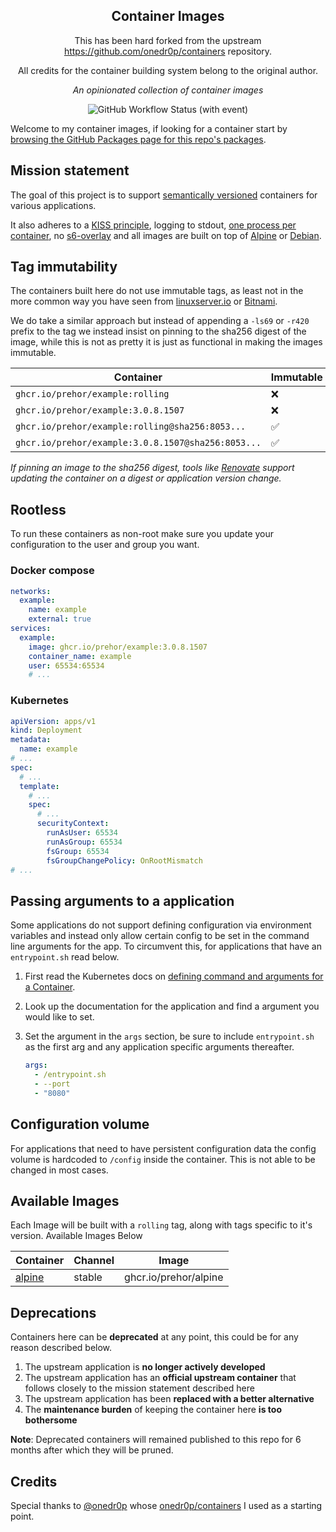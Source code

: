 <!---
NOTE: AUTO-GENERATED FILE
to edit this file, instead edit its template at: ./github/scripts/templates/README.md.j2
-->
<div align="center">


## Container Images

This has been hard forked from the upstream https://github.com/onedr0p/containers repository.

All credits for the container building system belong to the original author.

_An opinionated collection of container images_

</div>

<div align="center">

![GitHub Workflow Status (with event)](https://img.shields.io/github/actions/workflow/status/prehor/container-images/release-scheduled.yaml?style=for-the-badge&label=Scheduled%20Release)

</div>

Welcome to my container images, if looking for a container start by [browsing the GitHub Packages page for this repo's packages](https://github.com/prehor?tab=packages&repo_name=containers).

## Mission statement

The goal of this project is to support [semantically versioned](https://semver.org/) containers for various applications.

It also adheres to a [KISS principle](https://en.wikipedia.org/wiki/KISS_principle), logging to stdout, [one process per container](https://testdriven.io/tips/59de3279-4a2d-4556-9cd0-b444249ed31e/), no [s6-overlay](https://github.com/just-containers/s6-overlay) and all images are built on top of [Alpine](https://hub.docker.com/_/alpine) or [Debian](https://hub.docker.com/_/debian).

## Tag immutability

The containers built here do not use immutable tags, as least not in the more common way you have seen from [linuxserver.io](https://fleet.linuxserver.io/) or [Bitnami](https://bitnami.com/stacks/containers).

We do take a similar approach but instead of appending a `-ls69` or `-r420` prefix to the tag we instead insist on pinning to the sha256 digest of the image, while this is not as pretty it is just as functional in making the images immutable.

| Container                                          | Immutable |
|----------------------------------------------------|-----------|
| `ghcr.io/prehor/example:rolling`                   | ❌        |
| `ghcr.io/prehor/example:3.0.8.1507`                | ❌        |
| `ghcr.io/prehor/example:rolling@sha256:8053...`    | ✅        |
| `ghcr.io/prehor/example:3.0.8.1507@sha256:8053...` | ✅        |

_If pinning an image to the sha256 digest, tools like [Renovate](https://github.com/renovatebot/renovate) support updating the container on a digest or application version change._

## Rootless

To run these containers as non-root make sure you update your configuration to the user and group you want.

### Docker compose

```yaml
networks:
  example:
    name: example
    external: true
services:
  example:
    image: ghcr.io/prehor/example:3.0.8.1507
    container_name: example
    user: 65534:65534
    # ...
```

### Kubernetes

```yaml
apiVersion: apps/v1
kind: Deployment
metadata:
  name: example
# ...
spec:
  # ...
  template:
    # ...
    spec:
      # ...
      securityContext:
        runAsUser: 65534
        runAsGroup: 65534
        fsGroup: 65534
        fsGroupChangePolicy: OnRootMismatch
# ...
```

## Passing arguments to a application

Some applications do not support defining configuration via environment variables and instead only allow certain config to be set in the command line arguments for the app. To circumvent this, for applications that have an `entrypoint.sh` read below.

1. First read the Kubernetes docs on [defining command and arguments for a Container](https://kubernetes.io/docs/tasks/inject-data-application/define-command-argument-container/).
2. Look up the documentation for the application and find a argument you would like to set.
3. Set the argument in the `args` section, be sure to include `entrypoint.sh` as the first arg and any application specific arguments thereafter.

    ```yaml
    args:
      - /entrypoint.sh
      - --port
      - "8080"
    ```

## Configuration volume

For applications that need to have persistent configuration data the config volume is hardcoded to `/config` inside the container. This is not able to be changed in most cases.

## Available Images

Each Image will be built with a `rolling` tag, along with tags specific to it's version. Available Images Below

Container | Channel | Image
--- | --- | ---
[alpine](https://github.com/prehor/container-images/pkgs/container/alpine) | stable | ghcr.io/prehor/alpine


## Deprecations

Containers here can be **deprecated** at any point, this could be for any reason described below.

1. The upstream application is **no longer actively developed**
2. The upstream application has an **official upstream container** that follows closely to the mission statement described here
3. The upstream application has been **replaced with a better alternative**
4. The **maintenance burden** of keeping the container here **is too bothersome**

**Note**: Deprecated containers will remained published to this repo for 6 months after which they will be pruned.

## Credits

Special thanks to [@onedr0p](https://github.com/onedr0p) whose [onedr0p/containers](https://github.com/onedr0p/containres) I used as a starting point.